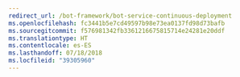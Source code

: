 ```yaml
---
redirect_url: /bot-framework/bot-service-continuous-deployment
ms.openlocfilehash: fc3441b5e7cd49597b98e73ea0137fd98d73bafb
ms.sourcegitcommit: f576981342fb3361216675815714e24281e20ddf
ms.translationtype: HT
ms.contentlocale: es-ES
ms.lasthandoff: 07/18/2018
ms.locfileid: "39305960"
---
```

